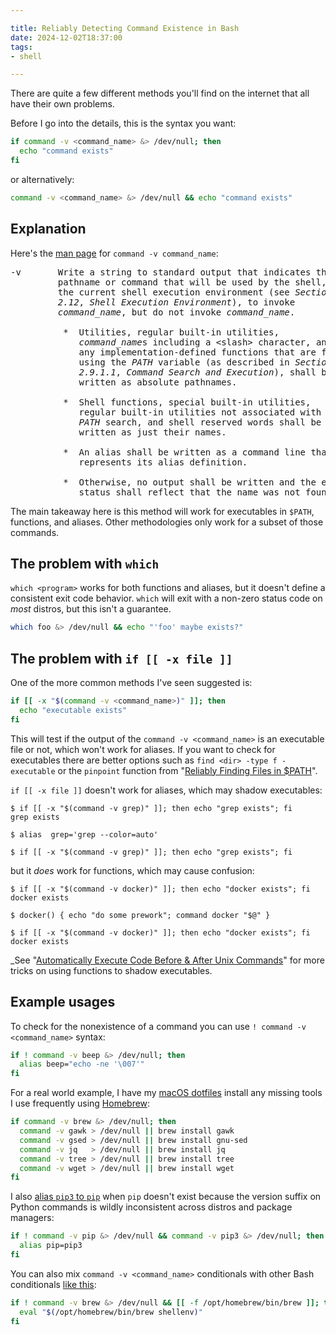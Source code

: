 ```yaml
---

title: Reliably Detecting Command Existence in Bash
date: 2024-12-02T18:37:00
tags:
- shell

---
```


There are quite a few different methods you'll find on the internet that all have their own problems.

Before I go into the details, this is the syntax you want:

```bash
if command -v <command_name> &> /dev/null; then
  echo "command exists"
fi
```

or alternatively:

```bash
command -v <command_name> &> /dev/null && echo "command exists"
```

## Explanation

Here's the [man page](https://man7.org/linux/man-pages/man1/command.1p.html) for `command -v command_name`:

<pre>
-v       Write a string to standard output that indicates the  
         pathname or command that will be used by the shell, in  
         the current shell execution environment (see <i>Section  
         2.12</i>, <i>Shell Execution Environment</i>), to invoke  
         <i>command_name</i>, but do not invoke <i>command_name</i>.  
  
          *  Utilities, regular built-in utilities,  
             <i>command_name</i>s including a &lt;slash&gt; character, and  
             any implementation-defined functions that are found  
             using the <i>PATH</i> variable (as described in <i>Section  
             2.9.1.1</i>, <i>Command Search and Execution</i>), shall be  
             written as absolute pathnames.  
  
          *  Shell functions, special built-in utilities,  
             regular built-in utilities not associated with a  
             <i>PATH</i> search, and shell reserved words shall be  
             written as just their names.  
  
          *  An alias shall be written as a command line that  
             represents its alias definition.  
  
          *  Otherwise, no output shall be written and the exit  
             status shall reflect that the name was not found.
</pre>

The main takeaway here is this method will work for executables in `$PATH`, functions, and aliases. Other methodologies only work for a subset of those commands.

## The problem with `which`

`which <program>` works for both functions and aliases, but it doesn't define a consistent exit code behavior. `which` will exit with a non-zero status code on _most_ distros, but this isn't a guarantee.

```bash
which foo &> /dev/null && echo "'foo' maybe exists?"
```

## The problem with `if [[ -x file ]]`

One of the more common methods I've seen suggested is:

```bash
if [[ -x "$(command -v <command_name>)" ]]; then
  echo "executable exists"
fi
```

This will test if the output of the `command -v <command_name>` is an executable file or not, which won't work for aliases. If you want to check for executables there are better options such as `find <dir> -type f -executable` or the `pinpoint` function from "[Reliably Finding Files in $PATH](blog/reliably-finding-files-in-path)".

`if [[ -x file ]]` doesn't work for aliases, which may shadow executables:

```shell
$ if [[ -x "$(command -v grep)" ]]; then echo "grep exists"; fi
grep exists

$ alias  grep='grep --color=auto'

$ if [[ -x "$(command -v grep)" ]]; then echo "grep exists"; fi
```

but it _does_ work for functions, which may cause confusion:

```shell
$ if [[ -x "$(command -v docker)" ]]; then echo "docker exists"; fi
docker exists

$ docker() { echo "do some prework"; command docker "$@" }

$ if [[ -x "$(command -v docker)" ]]; then echo "docker exists"; fi
docker exists
```

_See "[Automatically Execute Code Before & After Unix Commands](/blog/automatically-execute-code-before-after-unix-commands)" for more tricks on using functions to shadow executables.

## Example usages

To check for the nonexistence of a command you can use `! command -v <command_name>` syntax:

```bash
if ! command -v beep &> /dev/null; then
  alias beep="echo -ne '\007'"
fi
```

For a real world example, I have my [macOS dotfiles](https://github.com/emmercm/dotfiles/blob/99fcc57675bf8831857b71c26d808d2bbdfd6b9d/.10_macos.bash#L26-L41) install any missing tools I use frequently using [Homebrew](https://brew.sh/):

```bash
if command -v brew &> /dev/null; then
  command -v gawk > /dev/null || brew install gawk
  command -v gsed > /dev/null || brew install gnu-sed
  command -v jq   > /dev/null || brew install jq
  command -v tree > /dev/null || brew install tree
  command -v wget > /dev/null || brew install wget
fi
```

I also [alias `pip3` to `pip`](https://github.com/emmercm/dotfiles/blob/master/.20_python.bash#L42-L44) when `pip` doesn't exist because the version suffix on Python commands is wildly inconsistent across distros and package managers:

```bash
if ! command -v pip &> /dev/null && command -v pip3 &> /dev/null; then
  alias pip=pip3
fi
```

You can also mix `command -v <command_name>` conditionals with other Bash conditionals [like this](https://github.com/emmercm/dotfiles/blob/99fcc57675bf8831857b71c26d808d2bbdfd6b9d/.10_macos.bash#L8-L10):

```bash
if ! command -v brew &> /dev/null && [[ -f /opt/homebrew/bin/brew ]]; then
  eval "$(/opt/homebrew/bin/brew shellenv)"
fi
```
<!--stackedit_data:
eyJoaXN0b3J5IjpbLTc5NzA4NDcxNywxNDk2OTE2NzYzLC0xNT
c3ODUzMTk1LDIwOTIxMjI3OThdfQ==
-->